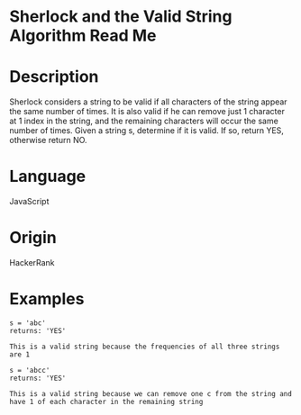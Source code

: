 # Sherlock and the Valid String Algorithm Read Me

# Description

Sherlock considers a string to be valid if all characters of the string appear the same number of times. It is also valid if he can remove just 1 character at 1 index in the string, and the remaining characters will occur the same number of times. Given a string s, determine if it is valid. If so, return YES, otherwise return NO.

# Language

JavaScript

# Origin

HackerRank

# Examples

```
s = 'abc'
returns: 'YES'

This is a valid string because the frequencies of all three strings are 1
```

```
s = 'abcc'
returns: 'YES'

This is a valid string because we can remove one c from the string and have 1 of each character in the remaining string
```